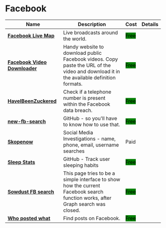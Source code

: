 # Facebook

| Name                                                                                | Description                                                                                                                            | Cost                                              | Details |
| ----------------------------------------------------------------------------------- | -------------------------------------------------------------------------------------------------------------------------------------- | ------------------------------------------------- | ------- |
| [**Facebook Live Map**](http://facebook.com/livemap)                                | Live broadcasts around the world.                                                                                                      | <mark style="background-color:green;">Free</mark> |         |
| [**Facebook Video Downloader**](http://fdown.net/)                                  | Handy website to download public Facebook videos. Copy paste the URL of the video and download it in the available definition formats. | <mark style="background-color:green;">Free</mark> |         |
| [**HaveIBeenZuckered**](https://haveibeenzuckered.com/)                             | Check if a telephone number is present within the Facebook data breach.                                                                | <mark style="background-color:green;">Free</mark> |         |
| [**new-fb-search**](https://gist.github.com/nemec/2ba8afa589032f20e2d6509512381114) | GitHub - so you'll have to know how to use that.                                                                                       | <mark style="background-color:green;">Free</mark> |         |
| [**Skopenow**](https://www.skopenow.com/)                                           | Social Media Investigations - name, phone, email, username searches                                                                    | Paid                                              |         |
| [**Sleep Stats**](https://github.com/sqren/fb-sleep-stats)                          | GitHub - Track user sleeping habits                                                                                                    | <mark style="background-color:green;">Free</mark> |         |
| [**Sowdust FB search**](https://sowsearch.info/)                                    | This page tries to be a simple interface to show how the current Facebook search function works, after Graph search was closed.        | <mark style="background-color:green;">Free</mark> |         |
| [**Who posted what**](http://whopostedwhat.com/)                                    | Find posts on Facebook.                                                                                                                | <mark style="background-color:green;">Free</mark> |         |
